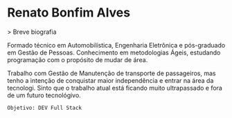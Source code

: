 <h1>Renato Bonfim Alves</h1>
> Breve biografia 

Formado técnico em Automobilística, Engenharia Eletrônica e pós-graduado em Gestão de Pessoas.
Conhecimento em metodologias Ágeis, estudando programação com o propósito de mudar de área.

Trabalho com Gestão de Manutenção de transporte de passageiros, mas tenho a intenção de conquistar maior independência e entrar na área da tecnologi.
Sinto que o trabalho atual está ficando muito ultrapassado e fora de um futuro tecnológivo.

```
Objetivo: DEV Full Stack
```
